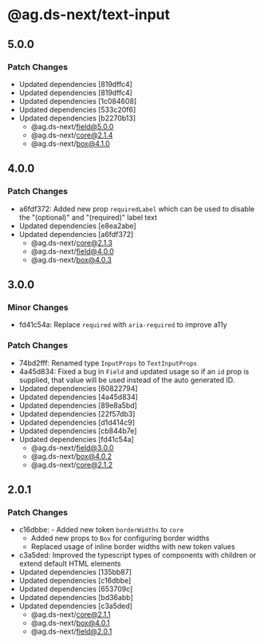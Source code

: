 # @ag.ds-next/text-input

## 5.0.0

### Patch Changes

- Updated dependencies [819dffc4]
- Updated dependencies [819dffc4]
- Updated dependencies [1c084608]
- Updated dependencies [533c20f6]
- Updated dependencies [b2270b13]
  - @ag.ds-next/field@5.0.0
  - @ag.ds-next/core@2.1.4
  - @ag.ds-next/box@4.1.0

## 4.0.0

### Patch Changes

- a6fdf372: Added new prop `requiredLabel` which can be used to disable the "(optional)" and "(required)" label text
- Updated dependencies [e8ea2abe]
- Updated dependencies [a6fdf372]
  - @ag.ds-next/core@2.1.3
  - @ag.ds-next/field@4.0.0
  - @ag.ds-next/box@4.0.3

## 3.0.0

### Minor Changes

- fd41c54a: Replace `required` with `aria-required` to improve a11y

### Patch Changes

- 74bd2fff: Renamed type `InputProps` to `TextInputProps`
- 4a45d834: Fixed a bug in `Field` and updated usage so if an `id` prop is supplied, that value will be used instead of the auto generated ID.
- Updated dependencies [60822794]
- Updated dependencies [4a45d834]
- Updated dependencies [89e8a5bd]
- Updated dependencies [22f57db3]
- Updated dependencies [d1d414c9]
- Updated dependencies [cb844b7e]
- Updated dependencies [fd41c54a]
  - @ag.ds-next/field@3.0.0
  - @ag.ds-next/box@4.0.2
  - @ag.ds-next/core@2.1.2

## 2.0.1

### Patch Changes

- c16dbbe: - Added new token `borderWidths` to `core`
  - Added new props to `Box` for configuring border widths
  - Replaced usage of inline border widths with new token values
- c3a5ded: Improved the typescript types of components with children or extend default HTML elements
- Updated dependencies [135bb87]
- Updated dependencies [c16dbbe]
- Updated dependencies [653709c]
- Updated dependencies [bd36abb]
- Updated dependencies [c3a5ded]
  - @ag.ds-next/core@2.1.1
  - @ag.ds-next/box@4.0.1
  - @ag.ds-next/field@2.0.1
